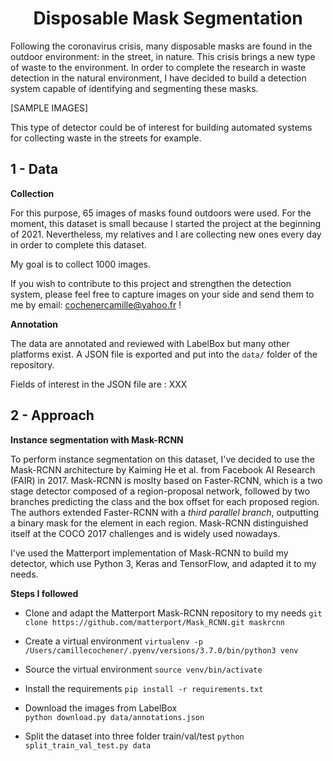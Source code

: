 <div align='center'><h1>Disposable Mask Segmentation</h1></div>

Following the coronavirus crisis, many disposable masks are found in the outdoor environment: in the street, in nature. This crisis brings a new type of waste to the environment. In order to complete the research in waste detection in the natural environment, I have decided to build a detection system capable of identifying and segmenting these masks. 

[SAMPLE IMAGES]

This type of detector could be of interest for building automated systems for collecting waste in the streets for example. 

## 1 - Data

**Collection**

For this purpose, 65 images of masks found outdoors were used. For the moment, this dataset is small because I started the project at the beginning of 2021. Nevertheless, my relatives and I are collecting new ones every day in order to complete this dataset. 

My goal is to collect 1000 images. 

If you wish to contribute to this project and strengthen the detection system, please feel free to capture images on your side and send them to me by email: cochenercamille@yahoo.fr !

**Annotation**

The data are annotated and reviewed with <a src="https://labelbox.com/">LabelBox</a> but many other platforms exist. A JSON file is exported and put into the `data/` folder of the repository. 

Fields of interest in the JSON file are : XXX
  
## 2 - Approach 

**Instance segmentation with Mask-RCNN** 
  
To perform instance segmentation on this dataset, I've decided to use the <a src="https://arxiv.org/abs/1703.06870">Mask-RCNN architecture</a> by Kaiming He et al. from Facebook AI Research (FAIR) in 2017. Mask-RCNN is moslty based on Faster-RCNN, which is a two stage detector composed of a region-proposal network, followed by two branches predicting the class and the box offset for each proposed region. The authors extended Faster-RCNN with a *third parallel branch*, outputting a binary mask for the element in each region. Mask-RCNN distinguished itself at the COCO 2017 challenges and is widely used nowadays.  

I've used the <a src="https://github.com/matterport/Mask_RCNN">Matterport implementation of Mask-RCNN</a> to build my detector, which use Python 3, Keras and TensorFlow, and adapted it to my needs. 

**Steps I followed**

- Clone and adapt the Matterport Mask-RCNN repository to my needs
`git clone https://github.com/matterport/Mask_RCNN.git maskrcnn`

- Create a virtual environment
`virtualenv -p /Users/camillecochener/.pyenv/versions/3.7.0/bin/python3 venv`

- Source the virtual environment
`source venv/bin/activate`

- Install the requirements
`pip install -r requirements.txt`

- Download the images from LabelBox  
`python download.py data/annotations.json`  

- Split the dataset into three folder train/val/test
`python split_train_val_test.py data`
